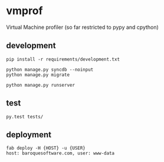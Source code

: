 # vmprof


Virtual Machine profiler (so far restricted to pypy and cpython)


## development

	pip install -r requirements/development.txt

	python manage.py syncdb --noinput
	python manage.py migrate

	python manage.py runserver

## test

	py.test tests/

## deployment

	fab deploy -H {HOST} -u {USER}
    host: baroquesoftware.com, user: www-data


